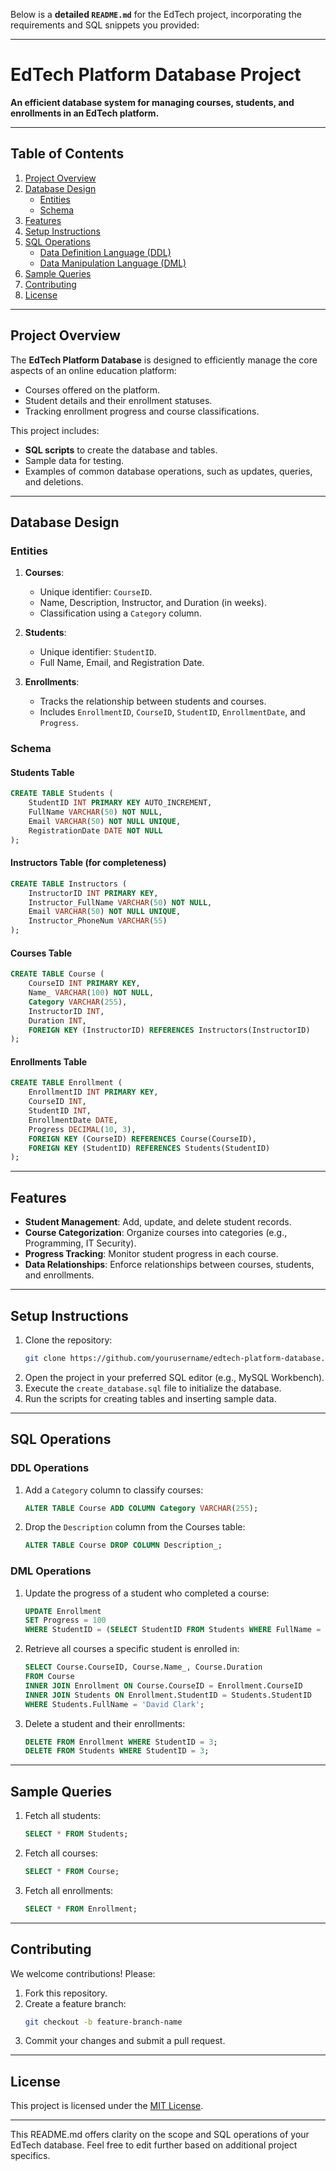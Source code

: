 Below is a **detailed `README.md`** for the EdTech project, incorporating the requirements and SQL snippets you provided:

---

# EdTech Platform Database Project

**An efficient database system for managing courses, students, and enrollments in an EdTech platform.**

---

## Table of Contents

1. [Project Overview](#project-overview)  
2. [Database Design](#database-design)  
   - [Entities](#entities)  
   - [Schema](#schema)  
3. [Features](#features)  
4. [Setup Instructions](#setup-instructions)  
5. [SQL Operations](#sql-operations)  
   - [Data Definition Language (DDL)](#ddl-operations)  
   - [Data Manipulation Language (DML)](#dml-operations)  
6. [Sample Queries](#sample-queries)  
7. [Contributing](#contributing)  
8. [License](#license)

---

## Project Overview

The **EdTech Platform Database** is designed to efficiently manage the core aspects of an online education platform:
- Courses offered on the platform.
- Student details and their enrollment statuses.
- Tracking enrollment progress and course classifications.

This project includes:
- **SQL scripts** to create the database and tables.  
- Sample data for testing.  
- Examples of common database operations, such as updates, queries, and deletions.

---

## Database Design

### Entities

1. **Courses**:
   - Unique identifier: `CourseID`.
   - Name, Description, Instructor, and Duration (in weeks).
   - Classification using a `Category` column.

2. **Students**:
   - Unique identifier: `StudentID`.
   - Full Name, Email, and Registration Date.

3. **Enrollments**:
   - Tracks the relationship between students and courses.
   - Includes `EnrollmentID`, `CourseID`, `StudentID`, `EnrollmentDate`, and `Progress`.

### Schema

#### Students Table
```sql
CREATE TABLE Students (
    StudentID INT PRIMARY KEY AUTO_INCREMENT,
    FullName VARCHAR(50) NOT NULL,
    Email VARCHAR(50) NOT NULL UNIQUE,
    RegistrationDate DATE NOT NULL
);
```

#### Instructors Table (for completeness)
```sql
CREATE TABLE Instructors (
    InstructorID INT PRIMARY KEY,
    Instructor_FullName VARCHAR(50) NOT NULL,
    Email VARCHAR(50) NOT NULL UNIQUE,
    Instructor_PhoneNum VARCHAR(55)
);
```

#### Courses Table
```sql
CREATE TABLE Course (
    CourseID INT PRIMARY KEY,
    Name_ VARCHAR(100) NOT NULL,
    Category VARCHAR(255),
    InstructorID INT,
    Duration INT,
    FOREIGN KEY (InstructorID) REFERENCES Instructors(InstructorID)
);
```

#### Enrollments Table
```sql
CREATE TABLE Enrollment (
    EnrollmentID INT PRIMARY KEY,
    CourseID INT,
    StudentID INT,
    EnrollmentDate DATE,
    Progress DECIMAL(10, 3),
    FOREIGN KEY (CourseID) REFERENCES Course(CourseID),
    FOREIGN KEY (StudentID) REFERENCES Students(StudentID)
);
```

---

## Features

- **Student Management**: Add, update, and delete student records.
- **Course Categorization**: Organize courses into categories (e.g., Programming, IT Security).
- **Progress Tracking**: Monitor student progress in each course.
- **Data Relationships**: Enforce relationships between courses, students, and enrollments.

---

## Setup Instructions

1. Clone the repository:
   ```bash
   git clone https://github.com/yourusername/edtech-platform-database.git
   ```
2. Open the project in your preferred SQL editor (e.g., MySQL Workbench).
3. Execute the `create_database.sql` file to initialize the database.
4. Run the scripts for creating tables and inserting sample data.

---

## SQL Operations

### DDL Operations

1. Add a `Category` column to classify courses:
   ```sql
   ALTER TABLE Course ADD COLUMN Category VARCHAR(255);
   ```

2. Drop the `Description` column from the Courses table:
   ```sql
   ALTER TABLE Course DROP COLUMN Description_;
   ```

### DML Operations

1. Update the progress of a student who completed a course:
   ```sql
   UPDATE Enrollment
   SET Progress = 100
   WHERE StudentID = (SELECT StudentID FROM Students WHERE FullName = 'Benjamin Harris');
   ```

2. Retrieve all courses a specific student is enrolled in:
   ```sql
   SELECT Course.CourseID, Course.Name_, Course.Duration
   FROM Course
   INNER JOIN Enrollment ON Course.CourseID = Enrollment.CourseID
   INNER JOIN Students ON Enrollment.StudentID = Students.StudentID
   WHERE Students.FullName = 'David Clark';
   ```

3. Delete a student and their enrollments:
   ```sql
   DELETE FROM Enrollment WHERE StudentID = 3;
   DELETE FROM Students WHERE StudentID = 3;
   ```

---

## Sample Queries

1. Fetch all students:
   ```sql
   SELECT * FROM Students;
   ```

2. Fetch all courses:
   ```sql
   SELECT * FROM Course;
   ```

3. Fetch all enrollments:
   ```sql
   SELECT * FROM Enrollment;
   ```

---

## Contributing

We welcome contributions! Please:
1. Fork this repository.
2. Create a feature branch:
   ```bash
   git checkout -b feature-branch-name
   ```
3. Commit your changes and submit a pull request.

---

## License

This project is licensed under the [MIT License](LICENSE).

---

This README.md offers clarity on the scope and SQL operations of your EdTech database. Feel free to edit further based on additional project specifics.
